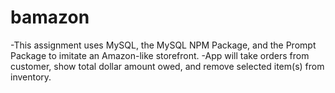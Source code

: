 # bamazon
-This assignment uses MySQL, the MySQL NPM Package, and the Prompt Package to imitate an Amazon-like storefront.  -App will take orders from customer, show total dollar amount owed, and remove selected item(s) from inventory.
